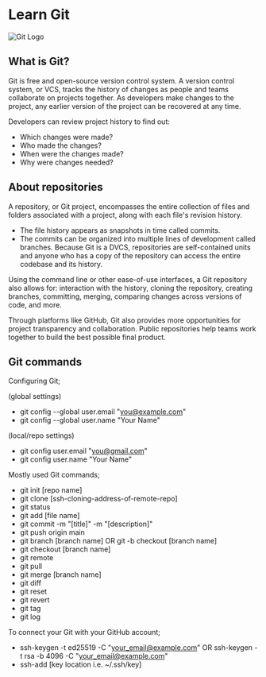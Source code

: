 # Learn Git

![Git Logo](https://upload.wikimedia.org/wikipedia/commons/thumb/e/e0/Git-logo.svg/1280px-Git-logo.svg.png)

## What is Git?
Git is free and open-source version control system. A version control system, or VCS, tracks the history of changes as people and teams collaborate on projects together. As developers make changes to the project, any earlier version of the project can be recovered at any time.

Developers can review project history to find out:
- Which changes were made?
- Who made the changes?
- When were the changes made?
- Why were changes needed?

## About repositories
A repository, or Git project, encompasses the entire collection of files and folders associated with a project, along with each file's revision history. 
- The file history appears as snapshots in time called commits. 
- The commits can be organized into multiple lines of development called branches. 
Because Git is a DVCS, repositories are self-contained units and anyone who has a copy of the repository can access the entire codebase and its history. 

Using the command line or other ease-of-use interfaces, a Git repository also allows for: interaction with the history, cloning the repository, creating branches, committing, merging, comparing changes across versions of code, and more.

Through platforms like GitHub, Git also provides more opportunities for project transparency and collaboration. Public repositories help teams work together to build the best possible final product.

## Git commands

Configuring Git;

(global settings)
- git config --global user.email "you@example.com"
- git config --global user.name "Your Name"

(local/repo settings)
- git config user.email "you@gmail.com"
- git config user.name "Your Name"

Mostly used Git commands;
- git init \[repo name] 
- git clone \[ssh-cloning-address-of-remote-repo]
- git status
- git add \[file name]
- git commit -m "\[title]" -m "\[description]"
- git push origin main
- git branch \[branch name] OR git -b checkout \[branch name]
- git checkout \[branch name]
- git remote
- git pull
- git merge \[branch name]
- git diff
- git reset
- git revert
- git tag
- git log

To connect your Git with your GitHub account;
- ssh-keygen -t ed25519 -C "your_email@example.com" OR ssh-keygen -t rsa -b 4096 -C "your_email@example.com"
- ssh-add \[key location i.e. ~/.ssh/key]
